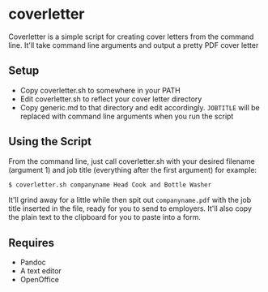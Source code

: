 # coverletter

Coverletter is a simple script for creating cover letters from the command line. It'll take command line arguments and output a pretty PDF cover letter

## Setup

* Copy coverletter.sh to somewhere in your PATH
* Edit coverletter.sh to reflect your cover letter directory
* Copy generic.md to that directory and edit accordingly. `JOBTITLE` will be replaced with command line arguments when you run the script

## Using the Script

From the command line, just call coverletter.sh with your desired filename (argument 1) and job title (everything after the first argument) for example:

```sh
$ coverletter.sh companyname Head Cook and Bottle Washer
```

It'll grind away for a little while then spit out `companyname.pdf` with the job title inserted in the file, ready for you to send to employers. It'll also copy the plain text to the clipboard for you to paste into a form.

## Requires

* Pandoc
* A text editor
* OpenOffice
